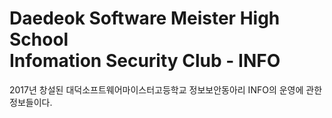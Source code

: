 # Daedeok Software Meister High School<br>Infomation Security Club - INFO

2017년 창설된 대덕소프트웨어마이스터고등학교 정보보안동아리 INFO의 운영에 관한 정보들이다.
